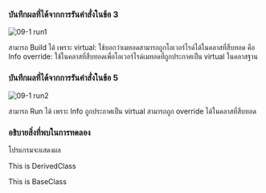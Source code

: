 ### บันทึกผลที่ได้จากการรันคำสั่งในข้อ 3
![09-1 run1](https://github.com/kanoksiriboonkam/03376836-OOP-2566-Lab-09/assets/144196048/f559a673-fb01-4737-8e31-701fdbd077cb)

สามารถ Build ได้ เพราะ virtual: ใช้บอกว่าเมทอดสามารถถูกโอเวอร์ไรด์ได้ในคลาสที่สืบทอด คือ Info override: ใช้ในคลาสที่สืบทอดเพื่อโอเวอร์ไรด์เมทอดที่ถูกประกาศเป็น virtual ในคลาสฐาน
### บันทึกผลที่ได้จากการรันคำสั่งในข้อ 5
![09-1 run2](https://github.com/kanoksiriboonkam/03376836-OOP-2566-Lab-09/assets/144196048/3910ddb3-62c6-446c-8214-2355ec472c1f)

สามารถ Run ได้ เพราะ Info ถูกประกาศเป็น virtual สามารถถูก override ได้ในคลาสที่สืบทอด
### อธิบายสิ่งที่พบในการทดลอง
โปรแกรมจะแสดงผล

This is DerivedClass

This is BaseClass
